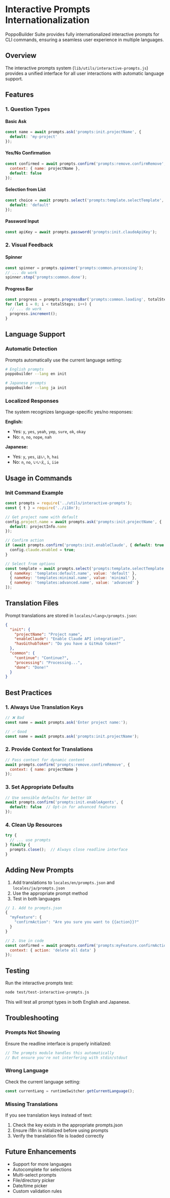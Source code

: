 # Interactive Prompts Internationalization

PoppoBuilder Suite provides fully internationalized interactive prompts for CLI commands, ensuring a seamless user experience in multiple languages.

## Overview

The interactive prompts system (`lib/utils/interactive-prompts.js`) provides a unified interface for all user interactions with automatic language support.

## Features

### 1. Question Types

#### Basic Ask
```javascript
const name = await prompts.ask('prompts:init.projectName', {
  default: 'my-project'
});
```

#### Yes/No Confirmation
```javascript
const confirmed = await prompts.confirm('prompts:remove.confirmRemove', {
  context: { name: projectName },
  default: false
});
```

#### Selection from List
```javascript
const choice = await prompts.select('prompts:template.selectTemplate', templates, {
  default: 'default'
});
```

#### Password Input
```javascript
const apiKey = await prompts.password('prompts:init.claudeApiKey');
```

### 2. Visual Feedback

#### Spinner
```javascript
const spinner = prompts.spinner('prompts:common.processing');
// ... do work
spinner.stop('prompts:common.done');
```

#### Progress Bar
```javascript
const progress = prompts.progressBar('prompts:common.loading', totalSteps);
for (let i = 0; i < totalSteps; i++) {
  // ... do work
  progress.increment();
}
```

## Language Support

### Automatic Detection

Prompts automatically use the current language setting:

```bash
# English prompts
poppobuilder --lang en init

# Japanese prompts
poppobuilder --lang ja init
```

### Localized Responses

The system recognizes language-specific yes/no responses:

**English:**
- Yes: `y`, `yes`, `yeah`, `yep`, `sure`, `ok`, `okay`
- No: `n`, `no`, `nope`, `nah`

**Japanese:**
- Yes: `y`, `yes`, `はい`, `h`, `hai`
- No: `n`, `no`, `いいえ`, `i`, `iie`

## Usage in Commands

### Init Command Example

```javascript
const prompts = require('../utils/interactive-prompts');
const { t } = require('../i18n');

// Get project name with default
config.project.name = await prompts.ask('prompts:init.projectName', {
  default: projectInfo.name
});

// Confirm action
if (await prompts.confirm('prompts:init.enableClaude', { default: true })) {
  config.claude.enabled = true;
}

// Select from options
const template = await prompts.select('prompts:template.selectTemplate', [
  { nameKey: 'templates:default.name', value: 'default' },
  { nameKey: 'templates:minimal.name', value: 'minimal' },
  { nameKey: 'templates:advanced.name', value: 'advanced' }
]);
```

## Translation Files

Prompt translations are stored in `locales/<lang>/prompts.json`:

```json
{
  "init": {
    "projectName": "Project name",
    "enableClaude": "Enable Claude API integration?",
    "hasGithubToken": "Do you have a GitHub token?"
  },
  "common": {
    "continue": "Continue?",
    "processing": "Processing...",
    "done": "Done!"
  }
}
```

## Best Practices

### 1. Always Use Translation Keys

```javascript
// ❌ Bad
const name = await prompts.ask('Enter project name:');

// ✅ Good
const name = await prompts.ask('prompts:init.projectName');
```

### 2. Provide Context for Translations

```javascript
// Pass context for dynamic content
await prompts.confirm('prompts:remove.confirmRemove', {
  context: { name: projectName }
});
```

### 3. Set Appropriate Defaults

```javascript
// Use sensible defaults for better UX
await prompts.confirm('prompts:init.enableAgents', { 
  default: false  // Opt-in for advanced features
});
```

### 4. Clean Up Resources

```javascript
try {
  // ... use prompts
} finally {
  prompts.close();  // Always close readline interface
}
```

## Adding New Prompts

1. Add translations to `locales/en/prompts.json` and `locales/ja/prompts.json`
2. Use the appropriate prompt method
3. Test in both languages

```javascript
// 1. Add to prompts.json
{
  "myFeature": {
    "confirmAction": "Are you sure you want to {{action}}?"
  }
}

// 2. Use in code
const confirmed = await prompts.confirm('prompts:myFeature.confirmAction', {
  context: { action: 'delete all data' }
});
```

## Testing

Run the interactive prompts test:

```bash
node test/test-interactive-prompts.js
```

This will test all prompt types in both English and Japanese.

## Troubleshooting

### Prompts Not Showing

Ensure the readline interface is properly initialized:
```javascript
// The prompts module handles this automatically
// But ensure you're not interfering with stdin/stdout
```

### Wrong Language

Check the current language setting:
```javascript
const currentLang = runtimeSwitcher.getCurrentLanguage();
```

### Missing Translations

If you see translation keys instead of text:
1. Check the key exists in the appropriate prompts.json
2. Ensure i18n is initialized before using prompts
3. Verify the translation file is loaded correctly

## Future Enhancements

- Support for more languages
- Autocomplete for selections
- Multi-select prompts
- File/directory picker
- Date/time picker
- Custom validation rules